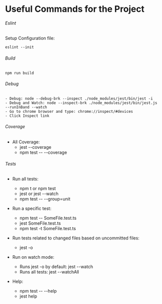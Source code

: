 # Useful Commands for the Project

###### Eslint
Setup Configuration file:
```properties
eslint --init
```

###### Build
```properties 
npm run build
```

###### Debug
```properties
- Debug: node --debug-brk --inspect ./node_modules/jest/bin/jest -i
- Debug and Watch: node --inspect-brk ./node_modules/jest/bin/jest.js --runInBand --watch 
- Go to chrome browser and type: chrome://inspect/#devices
- Click Inspect link
```

###### Coverage 
- All Coverage:
  - jest --coverage
  - npm test -- --coverage

###### Tests
- Run all tests: 
  - npm t or npm test 
  - jest or jest --watch
  - npm test -- --group=unit

- Run a specific test: 
  - npm test -- SomeFile.test.ts 
  - jest SomeFile.test.ts 
  - npm test -t SomeFile.test.ts

- Run tests related to changed files based on uncommitted files:
  - jest -o

- Run on watch mode:
  - Runs jest -o by default: jest --watch
  - Runs all tests: jest --watchAll

- Help: 
  - npm test -- --help
  - jest help
